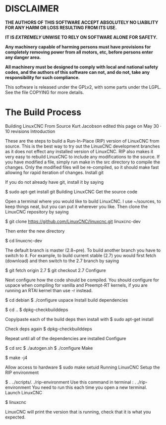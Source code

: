 # DISCLAIMER

**THE AUTHORS OF THIS SOFTWARE ACCEPT ABSOLUTELY NO LIABILITY FOR ANY
HARM OR LOSS RESULTING FROM ITS USE.**

**IT IS _EXTREMELY_ UNWISE TO RELY ON SOFTWARE ALONE FOR SAFETY.**

**Any machinery capable of harming persons must have provisions for
completely removing power from all motors, etc, before persons enter
any danger area.**

**All machinery must be designed to comply with local and national
safety codes, and the authors of this software can not, and do not,
take any responsibility for such compliance.**


This software is released under the GPLv2, with some parts under the LGPL.
See the file COPYING for more details.


# The Build Process


Building LinuxCNC From Source
Kurt Jacobson edited this page on May 30 · 10 revisions
Introduction

These are the steps to build a Run-In-Place (RIP) version of LinuxCNC from source. This is the best way to try out the LinuxCNC development branches as it does not effect any installed version of LinuxCNC. RIP also makes it very easy to rebuild LinuxCNC to include any modifications to the source. If you have modified a file, simply run make in the src directory to compile the changes. Only the modified files will be re-compiled, so it should make fast allowing for rapid iteration of changes.
Install git

If you do not already have git, install it by saying

$ sudo apt-get install git
Building LinuxCNC
Get the source code

Open a terminal where you would like to build LinuxCNC. I use ~/sources, to keep things neat, but you can put it wherever you like. Then clone the LinuxCNC repository by saying

$ git clone https://github.com/LinuxCNC/linuxcnc.git linuxcnc-dev

Then enter the new directory

$ cd linuxcnc-dev

The default branch is master (2.8~pre). To build another branch you have to switch to it. For example, to build current stable (2.7) you would first fetch (download) and then switch to the 2.7 branch by saying

$ git fetch origin 2.7
$ git checkout 2.7
Configure

Next configure how the code should be compiled. You should configure for uspace when compiling for vanilla and Preempt-RT kernels, if you are running an RTAI kernel than use -r instead.

$ cd debian
$ ./configure uspace
Install build dependencies

$ cd ..
$ dpkg-checkbuilddeps

Copy/paste each of the build deps then install with
$ sudo apt-get install <dep-name>

Check deps again
$ dpkg-checkbuilddeps

Repeat until all of the dependencies are installed
Configure

$ cd src
$ ./autogen.sh
$ ./configure
Make

$ make -j4

Allow access to hardware
$ sudo make setuid
Running LinuxCNC
Setup the RIP environment

$ . ../scripts/. ./rip-environment   Use this command in terminal :  . ./rip-environment 
You need to run this each time you open a new terminal.
Launch LinuxCNC

$ linuxcnc

LinuxCNC will print the version that is running, check that it is what you expected.


